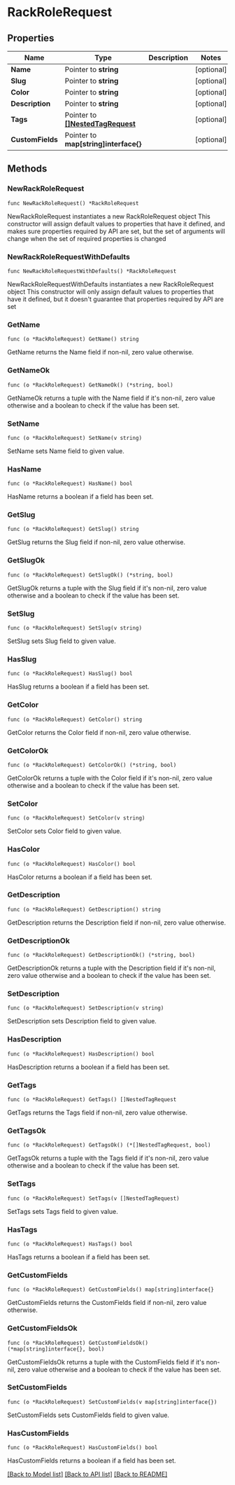 # RackRoleRequest

## Properties

Name | Type | Description | Notes
------------ | ------------- | ------------- | -------------
**Name** | Pointer to **string** |  | [optional] 
**Slug** | Pointer to **string** |  | [optional] 
**Color** | Pointer to **string** |  | [optional] 
**Description** | Pointer to **string** |  | [optional] 
**Tags** | Pointer to [**[]NestedTagRequest**](NestedTagRequest.md) |  | [optional] 
**CustomFields** | Pointer to **map[string]interface{}** |  | [optional] 

## Methods

### NewRackRoleRequest

`func NewRackRoleRequest() *RackRoleRequest`

NewRackRoleRequest instantiates a new RackRoleRequest object
This constructor will assign default values to properties that have it defined,
and makes sure properties required by API are set, but the set of arguments
will change when the set of required properties is changed

### NewRackRoleRequestWithDefaults

`func NewRackRoleRequestWithDefaults() *RackRoleRequest`

NewRackRoleRequestWithDefaults instantiates a new RackRoleRequest object
This constructor will only assign default values to properties that have it defined,
but it doesn't guarantee that properties required by API are set

### GetName

`func (o *RackRoleRequest) GetName() string`

GetName returns the Name field if non-nil, zero value otherwise.

### GetNameOk

`func (o *RackRoleRequest) GetNameOk() (*string, bool)`

GetNameOk returns a tuple with the Name field if it's non-nil, zero value otherwise
and a boolean to check if the value has been set.

### SetName

`func (o *RackRoleRequest) SetName(v string)`

SetName sets Name field to given value.

### HasName

`func (o *RackRoleRequest) HasName() bool`

HasName returns a boolean if a field has been set.

### GetSlug

`func (o *RackRoleRequest) GetSlug() string`

GetSlug returns the Slug field if non-nil, zero value otherwise.

### GetSlugOk

`func (o *RackRoleRequest) GetSlugOk() (*string, bool)`

GetSlugOk returns a tuple with the Slug field if it's non-nil, zero value otherwise
and a boolean to check if the value has been set.

### SetSlug

`func (o *RackRoleRequest) SetSlug(v string)`

SetSlug sets Slug field to given value.

### HasSlug

`func (o *RackRoleRequest) HasSlug() bool`

HasSlug returns a boolean if a field has been set.

### GetColor

`func (o *RackRoleRequest) GetColor() string`

GetColor returns the Color field if non-nil, zero value otherwise.

### GetColorOk

`func (o *RackRoleRequest) GetColorOk() (*string, bool)`

GetColorOk returns a tuple with the Color field if it's non-nil, zero value otherwise
and a boolean to check if the value has been set.

### SetColor

`func (o *RackRoleRequest) SetColor(v string)`

SetColor sets Color field to given value.

### HasColor

`func (o *RackRoleRequest) HasColor() bool`

HasColor returns a boolean if a field has been set.

### GetDescription

`func (o *RackRoleRequest) GetDescription() string`

GetDescription returns the Description field if non-nil, zero value otherwise.

### GetDescriptionOk

`func (o *RackRoleRequest) GetDescriptionOk() (*string, bool)`

GetDescriptionOk returns a tuple with the Description field if it's non-nil, zero value otherwise
and a boolean to check if the value has been set.

### SetDescription

`func (o *RackRoleRequest) SetDescription(v string)`

SetDescription sets Description field to given value.

### HasDescription

`func (o *RackRoleRequest) HasDescription() bool`

HasDescription returns a boolean if a field has been set.

### GetTags

`func (o *RackRoleRequest) GetTags() []NestedTagRequest`

GetTags returns the Tags field if non-nil, zero value otherwise.

### GetTagsOk

`func (o *RackRoleRequest) GetTagsOk() (*[]NestedTagRequest, bool)`

GetTagsOk returns a tuple with the Tags field if it's non-nil, zero value otherwise
and a boolean to check if the value has been set.

### SetTags

`func (o *RackRoleRequest) SetTags(v []NestedTagRequest)`

SetTags sets Tags field to given value.

### HasTags

`func (o *RackRoleRequest) HasTags() bool`

HasTags returns a boolean if a field has been set.

### GetCustomFields

`func (o *RackRoleRequest) GetCustomFields() map[string]interface{}`

GetCustomFields returns the CustomFields field if non-nil, zero value otherwise.

### GetCustomFieldsOk

`func (o *RackRoleRequest) GetCustomFieldsOk() (*map[string]interface{}, bool)`

GetCustomFieldsOk returns a tuple with the CustomFields field if it's non-nil, zero value otherwise
and a boolean to check if the value has been set.

### SetCustomFields

`func (o *RackRoleRequest) SetCustomFields(v map[string]interface{})`

SetCustomFields sets CustomFields field to given value.

### HasCustomFields

`func (o *RackRoleRequest) HasCustomFields() bool`

HasCustomFields returns a boolean if a field has been set.


[[Back to Model list]](../README.md#documentation-for-models) [[Back to API list]](../README.md#documentation-for-api-endpoints) [[Back to README]](../README.md)


